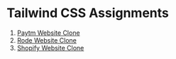 # Tailwind CSS Assignments
1. [Paytm Website Clone](https://github.com/Pujari-Raj/Paytm-Clone)
2. [Rode Website Clone](https://github.com/Pujari-Raj/Rode-Clone)
3. [Shopify Website Clone](https://github.com/Pujari-Raj/Shopify-Clone)
